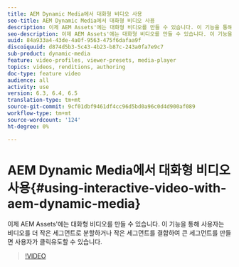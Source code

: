 ```yaml
---
title: AEM Dynamic Media에서 대화형 비디오 사용
seo-title: AEM Dynamic Media에서 대화형 비디오 사용
description: 이제 AEM Assets'에는 대화형 비디오를 만들 수 있습니다. 이 기능을 통해 사용자는 비디오를 더 작은 세그먼트로 분할하거나 작은 세그먼트를 결합하여 큰 세그먼트를 만들면 사용자가 클릭유도할 수 있습니다.
seo-description: 이제 AEM Assets'에는 대화형 비디오를 만들 수 있습니다. 이 기능을 통해 사용자는 비디오를 더 작은 세그먼트로 분할하거나 작은 세그먼트를 결합하여 큰 세그먼트를 만들면 사용자가 클릭유도할 수 있습니다.
uuid: 84a933a4-43de-4a0f-9563-475f6dafaa9f
discoiquuid: d874d5b3-5c43-4b23-b87c-243a0fa7e9c7
sub-product: dynamic-media
feature: video-profiles, viewer-presets, media-player
topics: videos, renditions, authoring
doc-type: feature video
audience: all
activity: use
version: 6.3, 6.4, 6.5
translation-type: tm+mt
source-git-commit: 9cf01dbf9461df4cc96d5bd0a96c0d4d900af089
workflow-type: tm+mt
source-wordcount: '124'
ht-degree: 0%

---
```



# AEM Dynamic Media에서 대화형 비디오 사용{#using-interactive-video-with-aem-dynamic-media}

이제 AEM Assets&#39;에는 대화형 비디오를 만들 수 있습니다. 이 기능을 통해 사용자는 비디오를 더 작은 세그먼트로 분할하거나 작은 세그먼트를 결합하여 큰 세그먼트를 만들면 사용자가 클릭유도할 수 있습니다.

>[!VIDEO](https://video.tv.adobe.com/v/16516/?quality=9&learn=on)
